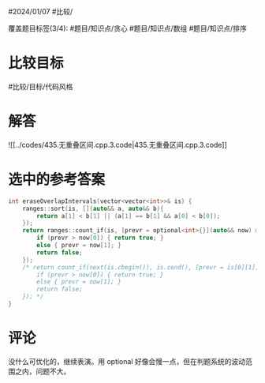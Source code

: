 #2024/01/07 #比较/

覆盖题目标签(3/4):   #题目/知识点/贪心 #题目/知识点/数组 #题目/知识点/排序

# 比较目标

#比较/目标/代码风格

# 解答

![[../codes/435.无重叠区间.cpp.3.code|435.无重叠区间.cpp.3.code]]

# 选中的参考答案

```CPP
int eraseOverlapIntervals(vector<vector<int>>& is) {
	ranges::sort(is, [](auto&& a, auto&& b){
		return a[1] < b[1] || (a[1] == b[1] && a[0] < b[0]);
	});
	return ranges::count_if(is, [prevr = optional<int>{}](auto&& now) mutable {
		if (prevr > now[0]) { return true; }
		else { prevr = now[1]; }
		return false;
	});
	/* return count_if(next(is.cbegin()), is.cend(), [prevr = is[0][1]](auto&& now) mutable {
		if (prevr > now[0]) { return true; }
		else { prevr = now[1]; }
		return false;
	}); */
}
```

# 评论

没什么可优化的，继续表演。用 optional 好像会慢一点，但在判题系统的波动范围之内，问题不大。